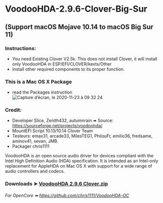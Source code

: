 # VoodooHDA-2.9.6-Clover-Big-Sur

## (Support macOS Mojave 10.14 to macOS Big Sur 11)

### Instructions: 
- You need Existing Clover V2.5k. This does not install Clover, it will install only VoodooHDA in ESP/EFI/CLOVER/kexts/Other 
- Install other required components to its proper function.

### This is a Mac OS X Package
- read the Packages instruction
![Capture d’écran, le 2020-11-23 à 09 32 24](https://user-images.githubusercontent.com/6248794/99974374-d483ec00-2d6e-11eb-8964-dcfdecc6ddd3.png)


### Credit:
- Developer Slice, Zenith432, autumnrain ➠ Source: https://sourceforge.net/projects/voodoohda/
- MountEFI Script 10.13/10.14 Clover Team
- Testeurs: emax31, arcade33, MilesTEG1, PhilouFr, emilio36, fredsame, aminov41, sevan, JMB.
- Packager chris1111


VoodooHDA is an open source audio driver for devices compliant with the Intel High Definition Audio (HDA) specification.
It is intended as an Intel-only replacement for AppleHDA on Mac OS X with support for a wide range of audio controllers and codecs.
### Downloads ➤ [VoodooHDA 2.9.6 Clover.zip](https://github.com/chris1111/VoodooHDA-2.9.6-Clover-Big-Sur/releases/tag/V1)
 
 ###### For OpenCore ➠ https://github.com/chris1111/VoodooHDA-OC
 
 
